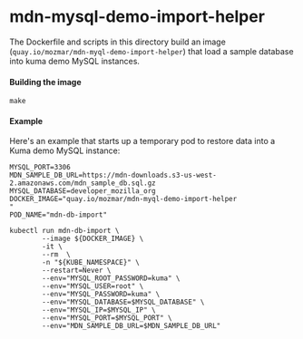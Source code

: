 # mdn-mysql-demo-import-helper

The Dockerfile and scripts in this directory build an image (`quay.io/mozmar/mdn-myql-demo-import-helper`) that load a sample database into kuma demo MySQL instances.

#### Building the image

```
make
```

#### Example

Here's an example that starts up a temporary pod to restore data into a Kuma demo MySQL instance:

```
MYSQL_PORT=3306
MDN_SAMPLE_DB_URL=https://mdn-downloads.s3-us-west-2.amazonaws.com/mdn_sample_db.sql.gz
MYSQL_DATABASE=developer_mozilla_org
DOCKER_IMAGE="quay.io/mozmar/mdn-myql-demo-import-helper
"
POD_NAME="mdn-db-import"

kubectl run mdn-db-import \
        --image ${DOCKER_IMAGE} \
        -it \
        --rm  \
        -n "${KUBE_NAMESPACE}" \
        --restart=Never \
        --env="MYSQL_ROOT_PASSWORD=kuma" \
        --env="MYSQL_USER=root" \
        --env="MYSQL_PASSWORD=kuma" \
        --env="MYSQL_DATABASE=$MYSQL_DATABASE" \
        --env="MYSQL_IP=$MYSQL_IP" \
        --env="MYSQL_PORT=$MYSQL_PORT" \
        --env="MDN_SAMPLE_DB_URL=$MDN_SAMPLE_DB_URL"
```